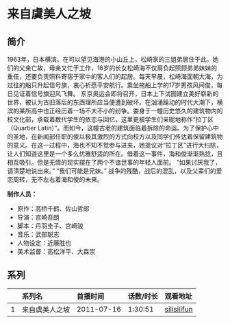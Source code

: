 # 来自虞美人之坡


## 简介

1963年，日本横滨。在可以望见海港的小山丘上，松崎家的三姐弟居住于此。她们的父亲亡故，母亲又忙于工作，16岁的长女松崎海不仅肩负起照顾弟弟妹妹的重任，还要负责照料寄宿于家中的客人们的起居。每天早晨，松崎海面朝大海，为过往的船只升起信号旗，衷心祈愿平安航行。乘坐拖船上学的17岁男孩风间俊，每日见证着信号旗迎风飞舞。
东京奥运会即将召开，日本上下试图建立美好崭新的世界，被认为古旧落后的东西理所应当便遭到破坏。在汹涌躁动的时代大潮下，横滨的某所高中也正经历着一场不大不小的纷争。委身于一幢历史悠久的建筑物内的校文化部，承载着数代学生的依恋与回忆，这里更被学生们亲昵地称作“拉丁区（Quartier Latin）”。而如今，这幢古老的建筑面临着拆除的命运。为了保护心中的圣地，在新闻部任职的俊以极其激烈的方式向校方以及同学们传达着保留建筑物的意义。在这一过程中，海也不知不觉参与进来，她提议对“拉丁区”进行大扫除，让人们知道这里是一个多么优雅舒适的所在。借着这一事件，海和俊渐渐熟捻，且相互吸引。但是无情的现实摆在了两个不谙世事的年轻人面前。
“如果讨厌我了，请清楚地说出来。”
“我们可能是兄妹。”
战争的残酷，战后的混乱，以及父辈们的爱恋周转，无不左右着海和俊的未来。

**制作人员：**
- 原作：高桥千鹤、佐山哲郎
- 导演：宫崎吾朗
- 脚本：丹羽圭子、宫崎骏
- 音乐：武部聪志
- 人物设定：近藤胜也
- 美术监督：高松洋平、大森崇



## 系列

|     |   系列名   |   首播时间  | 话数/时长  | 观看地址 |
|:---  |:------    |:----      |:---       |:---  |
| 1 | 来自虞美人之坡 | 2011-07-16 | 1:30:51 | [silisilifun](https://www.silisilifun.com/vodplay/bmj7777Z/1/1/)  |



